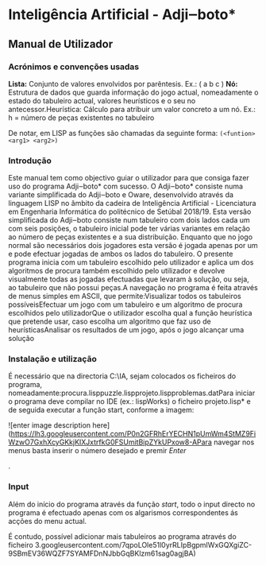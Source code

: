 
# Inteligência Artificial - Adji‒boto*
## Manual de Utilizador 



### Acrónimos e convenções usadas

__Lista:__  Conjunto de valores envolvidos por parêntesis. Ex.: ( a b c )
__Nó:__ Estrutura de dados que guarda informação do jogo actual, nomeadamente o estado do tabuleiro actual, valores heurísticos e o seu no antecessor.Heurística: Cálculo para atribuir um valor concreto a um nó.
Ex.: h = número de peças existentes no tabuleiro

De notar, em LISP as funções são chamadas da seguinte forma: 
`(<funtion> <arg1> <arg2>)`

### Introdução
Este manual tem como objectivo guiar o utilizador para que consiga fazer uso do programa Adji‒boto* com sucesso. O Adji‒boto* consiste numa variante simplificada do Adji‒boto e Oware, desenvolvido através da linguagem LISP no âmbito da cadeira de Inteligência Artificial - Licenciatura em Engenharia Informática do politécnico de Setúbal 2018/19.
Esta versão simplificada do Adji‒boto consiste num tabuleiro com dois lados cada um com seis posições, o tabuleiro inicial pode ter várias variantes em relação ao número de peças existentes e a sua distribuição. Enquanto que no jogo normal são necessários dois jogadores esta versão é jogada apenas por um e pode efectuar jogadas de ambos os lados do tabuleiro.
O presente programa inicia com um tabuleiro escolhido pelo utilizador e aplica um dos algoritmos de procura também escolhido pelo utilizador e devolve visualmente todas as jogadas efectuadas que levaram à solução, ou seja, ao tabuleiro que não possui peças.A navegação no programa é feita através de menus simples em ASCII, que permite:Visualizar todos os tabuleiros possíveisEfectuar um jogo com um tabuleiro e um algoritmo de procura escolhidos pelo utilizadorQue o utilizador escolha qual a função heurística que pretende usar, caso escolha um algoritmo que faz uso de heurísticasAnalisar os resultados de um jogo, após o jogo alcançar uma solução

### Instalação e utilização</p><p>

É necessário que na directoria C:\IA, sejam colocados os ficheiros do programa, nomeadamente:procura.lisppuzzle.lispprojeto.lispproblemas.datPara iniciar o programa deve compilar no IDE (ex.: lispWorks) o ficheiro projeto.lisp* e de seguida executar a função start, conforme a imagem:

![enter image description here](https://lh3.googleusercontent.com/P0n2GFRhErYECHN1pUmWm4StMZ9FiWzwO7GxhXcyGKkjKIXJxtrfkG0FSUmitBipZYkUPxow8-APara navegar nos menus basta inserir o número desejado e premir *Enter</h3><p>*.

### Input

Além do início do programa através da função </em>*start*, todo o input directo no programa é efectuado apenas com os algarismos correspondentes ás acções do menu actual.</p><p>

É contudo, possível adicionar mais tabuleiros ao programa através do ficheiro 3.googleusercontent.com/7qpoLOle51l0yrRLIpBgpmIWxGQXgiZC-9SBmEV36WQZF7SYAMFDnNJbbGqBKlzm61sag0agjBA)

<!--stackedit_data:
eyJoaXN0b3J5IjpbMTMwMTE3NzY1XX0=
-->